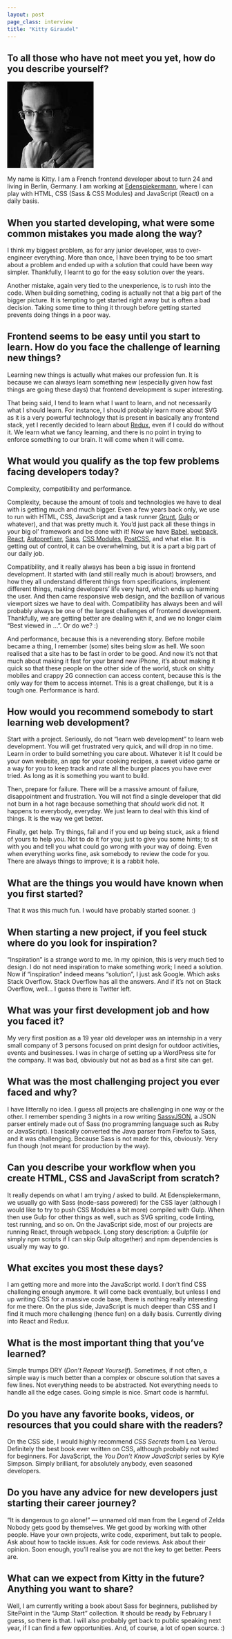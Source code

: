 ```yaml
---
layout: post
page_class: interview
title: "Kitty Giraudel"
---
```


## To all those who have not meet you yet, how do you describe yourself?

<img class="portrait portrait--xxl" src="/assets/images/portrait-kitty-giraudel.jpg" alt="Kitty Giraudel's prtrait"/>

My name is Kitty. I am a French frontend developer about to turn 24 and living in Berlin, Germany. I am working at <a class="link link--special" href="http://edenspiekermann.com" target="_blank" rel="noopener noreferrer">Edenspiekermann</a>, where I can play with HTML, CSS (Sass & CSS Modules) and JavaScript (React) on a daily basis.

## When you started developing, what were some common mistakes you made along the way?

I think my biggest problem, as for any junior developer, was to over-engineer everything. More than once, I have been trying to be too smart about a problem and ended up with a solution that could have been way simpler. Thankfully, I learnt to go for the easy solution over the years.

Another mistake, again very tied to the unexperience, is to rush into the code. When building something, coding is actually not that a big part of the bigger picture. It is tempting to get started right away but is often a bad decision. Taking some time to thing it through before getting started prevents doing things in a poor way.

## Frontend seems to be easy until you start to learn. How do you face the challenge of learning new things?

Learning new things is actually what makes our profession fun. It is because we can always learn something new (especially given how fast things are going these days) that frontend development is super interesting.

That being said, I tend to learn what I want to learn, and not necessarily what I should learn. For instance, I should probably learn more about SVG as it is a very powerful technology that is present in basically any frontend stack, yet I recently decided to learn about <a class="link link--special" href="http://rackt.org/redux/" target="_blank" rel="noopener noreferrer">Redux</a>, even if I could do without it. We learn what we fancy learning, and there is no point in trying to enforce something to our brain. It will come when it will come.

## What would you qualify as the top few problems facing developers today?

Complexity, compatibility and performance.

Complexity, because the amount of tools and technologies we have to deal with is getting much and much bigger. Even a few years back only, we use to run with HTML, CSS, JavaScript and a task runner <a class="link link--special" href="http://gruntjs.com/" target="_blank" rel="noopener noreferrer">Grunt</a>, <a class="link link--special" href="http://gulpjs.com/" target="_blank" rel="noopener noreferrer">Gulp</a> or whatever), and that was pretty much it. You’d just pack all these things in your big ol’ framework and be done with it! Now we have <a class="link link--special" href="http://babeljs.io/" target="_blank" rel="noopener noreferrer">Babel</a>, <a class="link link--special" href="https://github.com/webpack/webpack" target="_blank" rel="noopener noreferrer">webpack</a>, <a class="link link--special" href="https://facebook.github.io/react/index.html" target="_blank" rel="noopener noreferrer">React</a>, <a class="link link--special" href="https://github.com/postcss/autoprefixer" target="_blank" rel="noopener noreferrer">Autoprefixer</a>, <a class="link link--special" href="http://sass-lang.com/" target="_blank" rel="noopener noreferrer">Sass</a>, <a class="link link--special" href="http://glenmaddern.com/articles/css-modules" target="_blank" rel="noopener noreferrer">CSS Modules</a>, <a class="link link--special" href="https://github.com/postcss/postcss" target="_blank" rel="noopener noreferrer">PostCSS</a>, and what else. It is getting out of control, it can be overwhelming, but it is a part a big part of our daily job.

Compatibility, and it really always has been a big issue in frontend development. It started with (and still really much is about) browsers, and how they all understand different things from specifications, implement different things, making developers’ life very hard, which ends up harming the user. And then came responsive web design, and the bazillion of various viewport sizes we have to deal with. Compatibility has always been and will probably always be one of the largest challenges of frontend development. Thankfully, we are getting better are dealing with it, and we no longer claim “Best viewed in …”. Or do we? :)

And performance, because this is a neverending story. Before mobile became a thing, I remember (some) sites being slow as hell. We soon realised that a site has to be fast in order to be good. And now it’s not that much about making it fast for your brand new iPhone, it’s about making it quick so that these people on the other side of the world, stuck on shitty mobiles and crappy 2G connection can access content, because this is the only way for them to access internet. This is a great challenge, but it is a tough one. Performance is hard.

## How would you recommend somebody to start learning web development?

Start with a project. Seriously, do not “learn web development” to learn web development. You will get frustrated very quick, and will drop in no time. Learn in order to build something you care about. Whatever it is! It could be your own website, an app for your cooking recipes, a sweet video game or a way for you to keep track and rate all the burger places you have ever tried. As long as it is something you want to build.

Then, prepare for failure. There will be a massive amount of failure, disappointment and frustration. You will not find a single developer that did not burn in a hot rage because something that *should* work did not. It happens to everybody, everyday. We just learn to deal with this kind of things. It is the way we get better.

Finally, get help. Try things, fail and if you end up being stuck, ask a friend of yours to help you. Not to do it for you; just to give you some hints; to sit with you and tell you what could go wrong with your way of doing. Even when everything works fine, ask somebody to review the code for you. There are always things to improve; it is a rabbit hole.

## What are the things you would have known when you first started?

That it was this much fun. I would have probably started sooner. :)

## When starting a new project, if you feel stuck where do you look for inspiration?

“Inspiration” is a strange word to me. In my opinion, this is very much tied to design. I do not need inspiration to make something work; I need a solution. Now if “inspiration” indeed means “solution”, I just ask Google. Which asks Stack Overflow. Stack Overflow has all the answers. And if it’s not on Stack Overflow, well… I guess there is Twitter left.

## What was your first development job and how you faced it?

My very first position as a 19 year old developer was an internship in a very small company of 3 persons focused on print design for outdoor activities, events and businesses. I was in charge of setting up a WordPress site for the company. It was bad, obviously but not as bad as a first site can get.

## What was the most challenging project you ever faced and why?

I have litterally no idea. I guess all projects are challenging in one way or the other. I remember spending 3 nights in a row writing <a class="link link--special" href="https://github.com/KittyGiraudel/SassyJSON" target="_blank" rel="noopener noreferrer">SassyJSON</a>, a JSON parser entirely made out of Sass (no programming language such as Ruby or JavaScript). I basically converted the Java parser from Firefox to Sass, and it was challenging. Because Sass is not made for this, obviously. Very fun though (not meant for production by the way).

## Can you describe your workflow when you create HTML, CSS and JavaScript from scratch?

It really depends on what I am trying / asked to build. At Edenspiekermann, we usually go with Sass (node-sass powered) for the CSS layer (although I would like to try to push CSS Modules a bit more) compiled with Gulp. When then use Gulp for other things as well, such as SVG spriting, code linting, test running, and so on. On the JavaScript side, most of our projects are running React, through webpack. Long story description: a Gulpfile (or simply npm scripts if I can skip Gulp altogether) and npm dependencies is usually my way to go.

## What excites you most these days?

I am getting more and more into the JavaScript world. I don’t find CSS challenging enough anymore. It will come back eventually, but unless I end up writing CSS for a massive code base, there is nothing really interesting for me there. On the plus side, JavaScript is much deeper than CSS and I find it much more challenging (hence fun) on a daily basis. Currently diving into React and Redux.

## What is the most important thing that you’ve learned?

Simple trumps DRY (*Don’t Repeat Yourself*). Sometimes, if not often, a simple way is much better than a complex or obscure solution that saves a few lines. Not everything needs to be abstracted. Not everything needs to handle all the edge cases. Going simple is nice. Smart code is harmful.

## Do you have any favorite books, videos, or resources that you could share with the readers?

On the CSS side, I would highly recommend *CSS Secrets* from Lea Verou. Definitely the best book ever written on CSS, although probably not suited for beginners. For JavaScript, the *You Don’t Know JavaScript* series by Kyle Simpson. Simply brilliant, for absolutely anybody, even seasoned developers.

## Do you have any advice for new developers just starting their career journey?

“It is dangerous to go alone!” — unnamed old man from the Legend of Zelda
Nobody gets good by themselves. We get good by working with other people. Have your own projects, write code, experiment, but talk to people. Ask about how to tackle issues. Ask for code reviews. Ask about their opinion. Soon enough, you’ll realise you are not the key to get better. Peers are.

## What can we expect from Kitty in the future? Anything you want to share?

Well, I am currently writing a book about Sass for beginners, published by SitePoint in the “Jump Start” collection. It should be ready by February I guess, so there is that. I will also probably get back to public speaking next year, if I can find a few opportunities. And, of course, a lot of open source. :)
